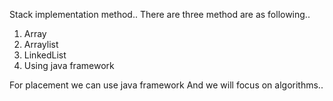 Stack implementation method..
There are three method are as following..
1. Array
2. Arraylist
3. LinkedList
3. Using java framework

For placement we can use java framework 
And we will focus on algorithms..